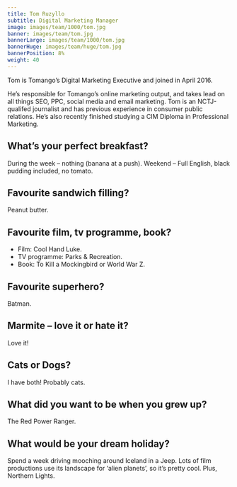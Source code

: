 ```yaml
---
title: Tom Ruzyllo
subtitle: Digital Marketing Manager
image: images/team/1000/tom.jpg
banner: images/team/tom.jpg
bannerLarge: images/team/1000/tom.jpg
bannerHuge: images/team/huge/tom.jpg
bannerPosition: 8%
weight: 40
---
```


Tom is Tomango’s Digital Marketing Executive and joined in April 2016.

He’s responsible for Tomango’s online marketing output, and takes lead on all things SEO, PPC, social media and email marketing. Tom is an NCTJ-qualifed journalist and has previous experience in consumer public relations. He’s also recently finished studying a CIM Diploma in Professional Marketing.

## What’s your perfect breakfast?
During the week – nothing (banana at a push). Weekend – Full English, black pudding included, no tomato.

## Favourite sandwich filling?
Peanut butter.

## Favourite film, tv programme, book?
	
- Film: Cool Hand Luke.
- TV programme: Parks &amp; Recreation.
- Book: To Kill a Mockingbird or World War Z.

## Favourite superhero?
Batman.

## Marmite – love it or hate it?
Love it!

## Cats or Dogs?
I have both! Probably cats.

## What did you want to be when you grew up?
The Red Power Ranger.

## What would be your dream holiday?
Spend a week driving mooching around Iceland in a Jeep. Lots of film productions use its landscape for ‘alien planets’, so it’s pretty cool. Plus, Northern Lights.

